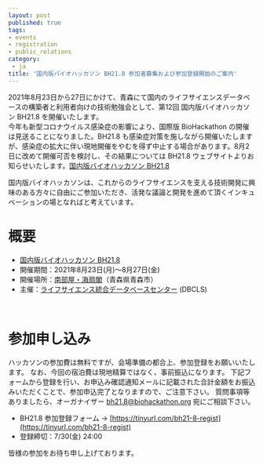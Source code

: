 ```yaml
---
layout: post
published: true
tags:
- events
- registration
- public_relations
category:
 - ja
title: '国内版バイオハッカソン BH21.8 参加者募集および参加登録開始のご案内'
---
```

2021年8月23日から27日にかけて、青森にて国内のライフサイエンスデータベースの構築者と利用者向けの技術勉強会として、第12回 国内版バイオハッカソン BH21.8 を開催いたします。<br />今年も新型コロナウイルス感染症の影響により、国際版 BioHackathon の開催は見送ることになりました。BH21.8 も感染症対策を施しながら開催いたしますが、感染症の拡大に伴い現地開催をやむを得ず中止する場合があります。8月2日に改めて開催可否を検討し、その結果については BH21.8 ウェブサイトよりお知らせいたします。[国内版バイオハッカソン BH21.8](http://wiki.lifesciencedb.jp/mw/BH21.8)

国内版バイオハッカソンは、これからのライフサイエンスを支える技術開発に興味のある方々に自由にご参加いただき、活発な議論と開発を進めて頂くインキュベーションの場となればと考えています。
<br />

# 概要
*  [国内版バイオハッカソン BH21.8](http://wiki.lifesciencedb.jp/mw/BH21.8)
*  開催期間：2021年8月23日(月)〜8月27日(金)
*  開催場所：[南部屋・海扇閣](https://www.kaisenkaku.com/)（青森県青森市）
*  主催：[ライフサイエンス統合データベースセンター](https://dbcls.rois.ac.jp/) (DBCLS)

<br />

# 参加申し込み
ハッカソンの参加費は無料ですが、会場準備の都合上、参加登録をお願いいたします。
なお、今回の宿泊費は現地精算ではなく、事前振込になります。
下記フォームから登録を行い、お申込み確認通知メールに記載された合計金額をお振込みいただくことで、参加申込完了となりますので、ご注意下さい。
質問事項等ありましたら、オーガナイザー bh21.8@biohackathon.org 宛にご相談下さい。

*  BH21.8 参加登録フォーム → [https://tinyurl.com/bh21-8-regist](https://tinyurl.com/bh21-8-regist)
*  登録締切：7/30(金) 24:00

皆様の参加をお待ち申し上げております。
